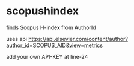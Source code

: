 # scopushindex
finds Scopus H-index from AuthorId

uses api https://api.elsevier.com/content/author?author_id=SCOPUS_AID&view=metrics

add your own API-KEY at line-24
